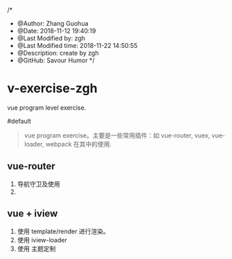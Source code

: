 /*
* @Author: Zhang Guohua
* @Date:   2018-11-12 19:40:19
* @Last Modified by:   zgh
* @Last Modified time: 2018-11-22 14:50:55
* @Description: create by zgh
* @GitHub: Savour Humor
*/
# v-exercise-zgh
vue program level exercise.


#default
> vue program exercise。主要是一些常用插件：如 vue-router, vuex, vue-loader, webpack 在其中的使用.
> 
## vue-router
1. 导航守卫及使用
2. 

## vue + iview
1. 使用 template/render 进行渲染。
2. 使用 iview-loader 
3. 使用 主题定制
 
